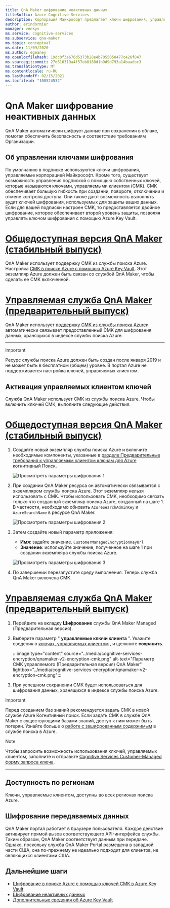 ```yaml
---
title: QnA Maker шифрование неактивных данных
titleSuffix: Azure Cognitive Services
description: Корпорация Майкрософт предлагает ключи шифрования, управляемые корпорацией Майкрософт, а также позволяет управлять Cognitive Services подписками с помощью собственных ключей, называемых управляемыми клиентом ключами (CMK). В этой статье описывается шифрование неактивных данных для QnA Maker и включение и управление CMK.
author: erindormier
manager: venkyv
ms.service: cognitive-services
ms.subservice: qna-maker
ms.topic: conceptual
ms.date: 11/09/2020
ms.author: egeaney
ms.openlocfilehash: 19dc0f3a676d5373b28e4b7055050477c426f847
ms.sourcegitcommit: 27d616319a4f57eb8188d1b9d9d793a14baadbc3
ms.translationtype: MT
ms.contentlocale: ru-RU
ms.lasthandoff: 02/15/2021
ms.locfileid: "100524532"
---
```

# <a name="qna-maker-encryption-of-data-at-rest"></a>QnA Maker шифрование неактивных данных

QnA Maker автоматически шифрует данные при сохранении в облаке, помогая обеспечить безопасность и соответствие требованиям Организации.

## <a name="about-encryption-key-management"></a>Об управлении ключами шифрования

По умолчанию в подписке используются ключи шифрования, управляемые корпорацией Майкрософт. Кроме того, существует возможность управления подпиской с помощью собственных ключей, которые называются ключами, управляемыми клиентом (CMK). CMK обеспечивает большую гибкость при создании, повороте, отключении и отмене контроля доступа. Они также дают возможность выполнять аудит ключей шифрования, используемых для защиты ваших данных. Если для вашей подписки настроен CMK, то предоставляется двойное шифрование, которое обеспечивает второй уровень защиты, позволяя управлять ключом шифрования с помощью Azure Key Vault.

# <a name="qna-maker-ga-stable-release"></a>[Общедоступная версия QnA Maker (стабильный выпуск)](#tab/v1)

QnA Maker использует поддержку CMK из службы поиска Azure. Настройка [CMK в поиске Azure с помощью Azure Key Vault](../../search/search-security-manage-encryption-keys.md). Этот экземпляр Azure должен быть связан со службой QnA Maker, чтобы сделать ее CMK включенной.

# <a name="qna-maker-managed-preview-release"></a>[Управляемая служба QnA Maker (предварительный выпуск)](#tab/v2)

QnA Maker использует [поддержку CMK из службы поиска Azure](../../search/search-security-manage-encryption-keys.md)и автоматически связывает предоставленный CMK для шифрования данных, хранящихся в индексе службы поиска Azure.

---

> [!IMPORTANT]
> Ресурс службы поиска Azure должен быть создан после января 2019 и не может быть в бесплатном (общем) уровне. В портал Azure не поддерживается настройка ключей, управляемых клиентом.

## <a name="enable-customer-managed-keys"></a>Активация управляемых клиентом ключей

Служба QnA Maker использует CMK из службы поиска Azure. Чтобы включить ключей CMK, выполните следующие действия.

# <a name="qna-maker-ga-stable-release"></a>[Общедоступная версия QnA Maker (стабильный выпуск)](#tab/v1)

1. Создайте новый экземпляр службы поиска Azure и включите необходимые компоненты, указанные в [разделе Предварительные требования к управляемым клиентом ключам для Azure когнитивный Поиск](../../search/search-security-manage-encryption-keys.md#prerequisites).

   ![Просмотреть параметры шифрования 1](../media/cognitive-services-encryption/qna-encryption-1.png)

2. При создании QnA Maker ресурса он автоматически связывается с экземпляром службы поиска Azure. Этот экземпляр нельзя использовать с CMK. Чтобы использовать CMK, необходимо связать только что созданный экземпляр поиска Azure, созданный на шаге 1. В частности, необходимо обновить `AzureSearchAdminKey` и `AzureSearchName` в ресурсе QnA Maker.

   ![Просмотреть параметры шифрования 2](../media/cognitive-services-encryption/qna-encryption-2.png)

3. Затем создайте новый параметр приложения:
   * **Имя**: задайте значение. `CustomerManagedEncryptionKeyUrl`
   * **Значение**: используйте значение, полученное на шаге 1 при создании экземпляра службы поиска Azure.

   ![Просмотреть параметры шифрования 3](../media/cognitive-services-encryption/qna-encryption-3.png)

4. По завершении перезапустите среду выполнения. Теперь служба QnA Maker включена CMK.

# <a name="qna-maker-managed-preview-release"></a>[Управляемая служба QnA Maker (предварительный выпуск)](#tab/v2)

1.  Перейдите на вкладку **Шифрование** службы QnA Maker Managed (Предварительная версия).
2.  Выберите параметр " **управляемые ключи клиента** ". Укажите сведения о [ключах, управляемых клиентом](../../storage/common/customer-managed-keys-configure-key-vault.md?tabs=portal) , и щелкните **сохранить**.

     :::image type="content" source="../media/cognitive-services-encryption/qnamaker-v2-encryption-cmk.png" alt-text="Параметр CMK управляемого (Предварительная версия) QnA Maker" lightbox="../media/cognitive-services-encryption/qnamaker-v2-encryption-cmk.png":::

3.  При успешном сохранении CMK будет использоваться для шифрования данных, хранящихся в индексе службы поиска Azure.

> [!IMPORTANT]
> Перед созданием баз знаний рекомендуется задать CMK в новой службе Azure Когнитивный поиск. Если задать CMK в службе QnA Maker с существующими базами знаний, доступ к ним может быть потерян. Узнайте больше о [работе с зашифрованным содержимым](../../search/search-security-manage-encryption-keys.md#work-with-encrypted-content) в службе поиска в Azure.

> [!NOTE]
> Чтобы запросить возможность использования ключей, управляемых клиентом, заполните и отправьте [Cognitive Services Customer-Managed форму запроса ключа](https://aka.ms/cogsvc-cmk).

---

## <a name="regional-availability"></a>Доступность по регионам

Ключи, управляемые клиентом, доступны во всех регионах поиска Azure.

## <a name="encryption-of-data-in-transit"></a>Шифрование передаваемых данных

QnA Maker портал работает в браузере пользователя. Каждое действие активирует прямой вызов соответствующего API-интерфейса службы. Таким образом, QnA Maker соответствует данным при передаче.
Однако, поскольку служба QnA Maker Portal размещена в западной части США, она по-прежнему не идеально подходит для клиентов, не являющихся клиентами США. 

## <a name="next-steps"></a>Дальнейшие шаги

* [Шифрование в поиске Azure с помощью ключей CMK в Azure Key Vault](../../search/search-security-manage-encryption-keys.md)
* [Шифрование неактивных данных](../../security/fundamentals/encryption-atrest.md)
* [Дополнительные сведения об Azure Key Vault](../../key-vault/general/overview.md)